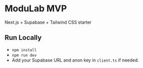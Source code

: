 
# ModuLab MVP

Next.js + Supabase + Tailwind CSS starter

## Run Locally

- `npm install`
- `npm run dev`
- Add your Supabase URL and anon key in `client.ts` if needed.
